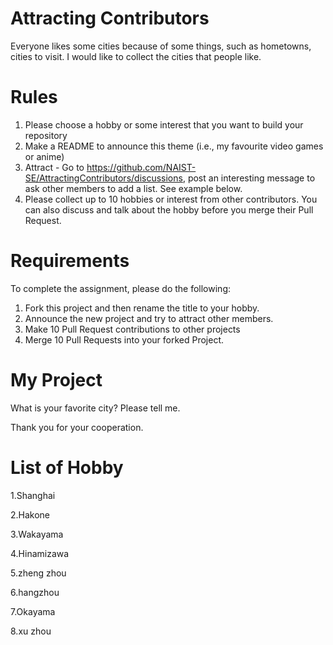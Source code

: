 # Attracting Contributors
Everyone likes some cities because of some things, such as hometowns, cities to visit. I would like to collect the cities that people like.


# Rules

1. Please choose a hobby or some interest that you want to build your repository
2. Make a README to announce this theme (i.e., my favourite video games or anime)
3. Attract - Go to https://github.com/NAIST-SE/AttractingContributors/discussions, post an interesting message to ask other members to add a list. See example below.
4. Please collect up to 10 hobbies or interest from other contributors. You can also discuss and talk about the hobby before you merge their Pull Request.

# Requirements
To complete the assignment, please do the following:
1. Fork this project and then rename the title to your hobby. 
2. Announce the new project and try to attract other members.
3. Make 10 Pull Request contributions to other projects
4. Merge 10 Pull Requests into your forked Project.

# My Project 
What is your favorite city?  Please tell me.

Thank you for your cooperation.

# List of Hobby

1.Shanghai

2.Hakone 

3.Wakayama

4.Hinamizawa

5.zheng zhou

6.hangzhou

7.Okayama

8.xu zhou
